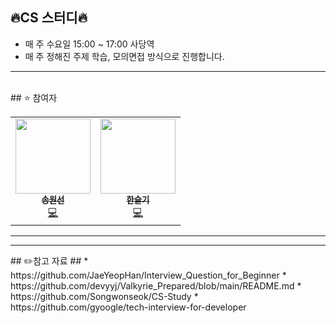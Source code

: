 ## 🔥CS 스터디🔥 ##
- 매 주 수요일 15:00 ~ 17:00 사당역
- 매 주 정해진 주제 학습, 모의면접 방식으로 진행합니다.

<hr/>
<br/>
## ⭐ 참여자

<table>
  <tr>
    <td align="center">
      <a href="https://github.com/">
        <img src="https://avatars.githubusercontent.com/ws1811" width="120px;" alt=""/><br />
        <sub><b>송원선</b></sub></a><br />
        <a href="https://github.com/ws1811" title="Code">💻</a>
    </td>
    <td align="center">
      <a href="https://github.com/">
        <img src="" width="120px;" alt=""/><br />
        <sub><b>한슬기</b></sub></a><br />
        <a href=" title="Code">💻</a>
    </td>
  </tr>
</table>  


<hr/>

<hr/>
## ✏️참고 자료 ##
* https://github.com/JaeYeopHan/Interview_Question_for_Beginner
* https://github.com/devyyj/Valkyrie_Prepared/blob/main/README.md
* https://github.com/Songwonseok/CS-Study
* https://github.com/gyoogle/tech-interview-for-developer


